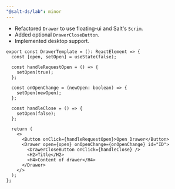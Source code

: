 ```yaml
---
"@salt-ds/lab": minor
---
```


- Refactored `Drawer` to use floating-ui and Salt's `Scrim`.
- Added optional `DrawerCloseButton`.
- Implemented desktop support.

```tsx
export const DrawerTemplate = (): ReactElement => {
  const [open, setOpen] = useState(false);

  const handleRequestOpen = () => {
    setOpen(true);
  };

  const onOpenChange = (newOpen: boolean) => {
    setOpen(newOpen);
  };

  const handleClose = () => {
    setOpen(false);
  };

  return (
    <>
      <Button onClick={handleRequestOpen}>Open Drawer</Button>
      <Drawer open={open} onOpenChange={onOpenChange} id="ID">
        <DrawerCloseButton onClick={handleClose} />
        <H2>Title</H2>
        <H4>Content of drawer</H4>
      </Drawer>
    </>
  );
};
```
